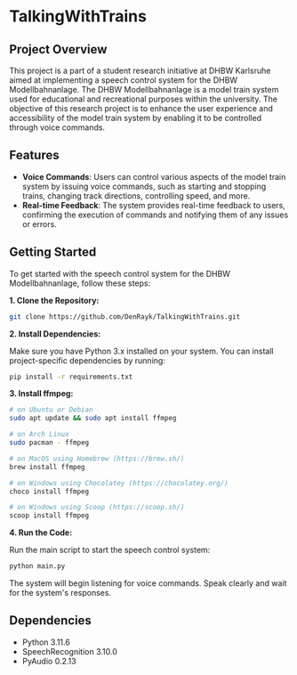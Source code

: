 # TalkingWithTrains

## Project Overview
This project is a part of a student research initiative at DHBW Karlsruhe aimed at implementing a speech control system for the DHBW Modellbahnanlage. The DHBW Modellbahnanlage is a model train system used for educational and recreational purposes within the university. The objective of this research project is to enhance the user experience and accessibility of the model train system by enabling it to be controlled through voice commands.

## Features
- **Voice Commands**: Users can control various aspects of the model train system by issuing voice commands, such as starting and stopping trains, changing track directions, controlling speed, and more.
- **Real-time Feedback**: The system provides real-time feedback to users, confirming the execution of commands and notifying them of any issues or errors.

## Getting Started
To get started with the speech control system for the DHBW Modellbahnanlage, follow these steps:

**1. Clone the Repository:**

```bash
git clone https://github.com/DenRayk/TalkingWithTrains.git
```

**2. Install Dependencies:**

Make sure you have Python 3.x installed on your system. You can install project-specific dependencies by running:

```bash
pip install -r requirements.txt
```

**3. Install ffmpeg:**

```bash
# on Ubuntu or Debian
sudo apt update && sudo apt install ffmpeg

# on Arch Linux
sudo pacman - ffmpeg

# on MacOS using Homebrew (https://brew.sh/) 
brew install ffmpeg

# on Windows using Chocolatey (https://chocolatey.org/)
choco install ffmpeg

# on Windows using Scoop (https://scoop.sh/) 
scoop install ffmpeg
```

**4. Run the Code:**

Run the main script to start the speech control system:

```bash
python main.py
```
The system will begin listening for voice commands. Speak clearly and wait for the system's responses.

## Dependencies
- Python 3.11.6
- SpeechRecognition 3.10.0
- PyAudio 0.2.13
